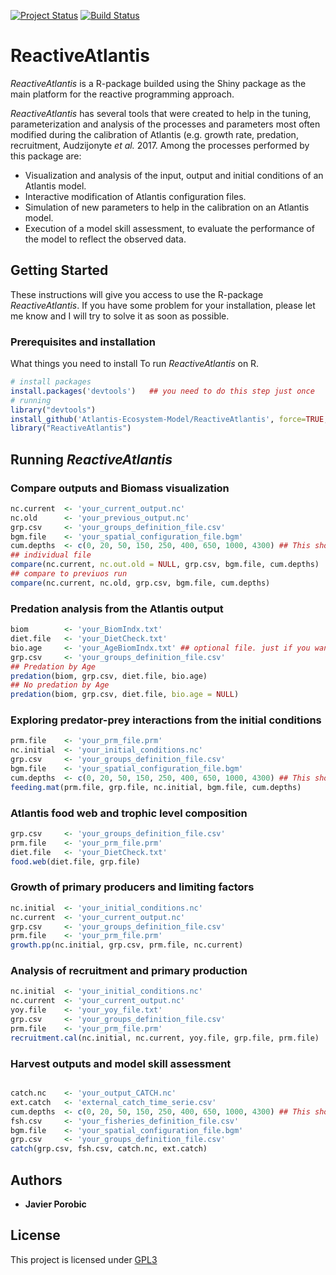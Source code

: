 [![Project Status](http://www.repostatus.org/badges/latest/active.svg)](http://www.repostatus.org/#active)
[![Build Status](https://travis-ci.org/jporobicg/ReactiveAtlantis.svg?branch=master)](https://travis-ci.org/jporobicg/ReactiveAtlantis)
# ReactiveAtlantis
*ReactiveAtlantis* is a R-package builded using the Shiny
package as the main platform for the reactive programming approach.

*ReactiveAtlantis* has several tools that were created to help in the tuning,
parameterization and analysis of the processes and parameters most often modified
during the calibration of Atlantis (e.g. growth rate, predation, recruitment,
Audzijonyte *et al.* 2017. Among the processes performed by this
package are:
* Visualization and analysis of the input, output and initial conditions of an Atlantis model.
*  Interactive modification of Atlantis configuration files.
*  Simulation of new parameters to help in the calibration on an Atlantis model.
*  Execution of a model skill assessment, to evaluate the performance of the model
  to reflect the observed data.

## Getting Started
These instructions will give you access to use the R-package *ReactiveAtlantis*. If
you have some problem for your installation, please let me know and I will try to
solve it as soon as possible.

### Prerequisites and installation

What things you need to install To run *ReactiveAtlantis* on R.

```R
# install packages
install.packages('devtools')   ## you need to do this step just once
# running
library("devtools")
install_github('Atlantis-Ecosystem-Model/ReactiveAtlantis', force=TRUE, dependencies=TRUE)
library("ReactiveAtlantis")
```

## Running *ReactiveAtlantis*
### Compare outputs and Biomass visualization
```R
nc.current  <- 'your_current_output.nc'
nc.old      <- 'your_previous_output.nc'
grp.csv     <- 'your_groups_definition_file.csv'
bgm.file    <- 'your_spatial_configuration_file.bgm'
cum.depths  <- c(0, 20, 50, 150, 250, 400, 650, 1000, 4300) ## This should be the cummulative depth of your model
## individual file
compare(nc.current, nc.out.old = NULL, grp.csv, bgm.file, cum.depths)
## compare to previuos run
compare(nc.current, nc.old, grp.csv, bgm.file, cum.depths)
```

### Predation analysis from the Atlantis output
```R
biom        <- 'your_BiomIndx.txt'
diet.file   <- 'your_DietCheck.txt'
bio.age     <- 'your_AgeBiomIndx.txt' ## optional file. just if you want to check the predation by age
grp.csv     <- 'your_groups_definition_file.csv'
## Predation by Age
predation(biom, grp.csv, diet.file, bio.age)
## No predation by Age
predation(biom, grp.csv, diet.file, bio.age = NULL)

```

### Exploring predator-prey interactions from the initial conditions
```R
prm.file    <- 'your_prm_file.prm'
nc.initial  <- 'your_initial_conditions.nc'
grp.csv     <- 'your_groups_definition_file.csv'
bgm.file    <- 'your_spatial_configuration_file.bgm'
cum.depths  <- c(0, 20, 50, 150, 250, 400, 650, 1000, 4300) ## This should be the cummulative depth of your model
feeding.mat(prm.file, grp.file, nc.initial, bgm.file, cum.depths)
```

### Atlantis food web and trophic level composition
```R
grp.csv     <- 'your_groups_definition_file.csv'
prm.file    <- 'your_prm_file.prm'
diet.file   <- 'your_DietCheck.txt'
food.web(diet.file, grp.file)

```

### Growth of primary producers and limiting factors
```R
nc.initial  <- 'your_initial_conditions.nc'
nc.current  <- 'your_current_output.nc'
grp.csv     <- 'your_groups_definition_file.csv'
prm.file    <- 'your_prm_file.prm'
growth.pp(nc.initial, grp.csv, prm.file, nc.current)
```

### Analysis of recruitment and primary production
```R
nc.initial  <- 'your_initial_conditions.nc'
nc.current  <- 'your_current_output.nc'
yoy.file    <- 'your_yoy_file.txt'
grp.csv     <- 'your_groups_definition_file.csv'
prm.file    <- 'your_prm_file.prm'
recruitment.cal(nc.initial, nc.current, yoy.file, grp.file, prm.file)
```

### Harvest outputs and model skill assessment
```R

catch.nc    <- 'your_output_CATCH.nc'
ext.catch   <- 'external_catch_time_serie.csv'
cum.depths  <- c(0, 20, 50, 150, 250, 400, 650, 1000, 4300) ## This should be the cummulative depth of your model
fsh.csv     <- 'your_fisheries_definition_file.csv'
bgm.file    <- 'your_spatial_configuration_file.bgm'
grp.csv     <- 'your_groups_definition_file.csv'
catch(grp.csv, fsh.csv, catch.nc, ext.catch)
```
## Authors

* **Javier Porobic**

## License

This project is licensed under [GPL3](https://www.gnu.org/licenses/gpl-3.0.en.html)
